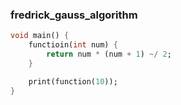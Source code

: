 ### fredrick_gauss_algorithm

```dart
void main() {
    functioin(int num) {
        return num * (num + 1) ~/ 2;
    }

    print(function(10));
}
```